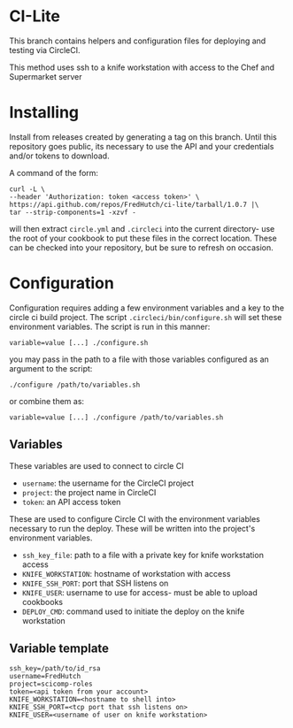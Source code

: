 # CI-Lite

This branch contains helpers and configuration files for
deploying and testing via CircleCI.

This method uses ssh to a knife workstation with access to the Chef and Supermarket server

# Installing

Install from releases created by generating a tag on this branch. Until this repository goes public, its necessary to use the API and your credentials and/or tokens to download.

A command of the form:

```
curl -L \
--header 'Authorization: token <access token>' \
https://api.github.com/repos/FredHutch/ci-lite/tarball/1.0.7 |\
tar --strip-components=1 -xzvf -
```

will then extract `circle.yml` and `.circleci` into the current directory- use
the root of your cookbook to put these files in the correct location.  These
can be checked into your repository, but be sure to refresh on occasion.

# Configuration

Configuration requires adding a few environment variables and a key to the
circle ci build project.  The script `.circleci/bin/configure.sh` will set
these environment variables.  The script is run in this manner:

```
variable=value [...] ./configure.sh
```

you may pass in the path to a file with those variables configured as an
argument to the script:

```
./configure /path/to/variables.sh
```

or combine them as:

```
variable=value [...] ./configure /path/to/variables.sh
```

## Variables

These variables are used to connect to circle CI

- `username`: the username for the CircleCI project
- `project`: the project name in CircleCI
- `token`: an API access token

These are used to configure Circle CI with the environment variables necessary
to run the deploy.  These will be written into the project's environment
variables.

- `ssh_key_file`: path to a file with a private key for knife workstation access
- `KNIFE_WORKSTATION`: hostname of workstation with access
- `KNIFE_SSH_PORT`: port that SSH listens on
- `KNIFE_USER`: username to use for access- must be able to upload cookbooks
- `DEPLOY_CMD`: command used to initiate the deploy on the knife workstation

## Variable template

```
ssh_key=/path/to/id_rsa
username=FredHutch
project=scicomp-roles
token=<api token from your account>
KNIFE_WORKSTATION=<hostname to shell into>
KNIFE_SSH_PORT=<tcp port that ssh listens on>
KNIFE_USER=<username of user on knife workstation>
```
